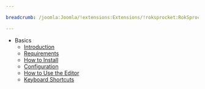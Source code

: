```yaml
---

breadcrumb: /joomla:Joomla/!extensions:Extensions/!roksprocket:RokSprocket

---
```


* Basics
    * [Introduction]()
    * [Requirements](index.md#requirements)
    * [How to Install](index.md#how-to-install)
    * [Configuration](rokpad_plugins.md)
    * [How to Use the Editor](rokpad_use.md)
    * [Keyboard Shortcuts](keyboard_shortcuts.md)